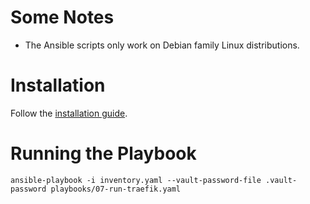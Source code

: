 # **Some Notes**
- The Ansible scripts only work on Debian family Linux distributions.

# **Installation**
Follow the [installation guide](https://docs.ansible.com/ansible/latest/installation_guide/intro_installation.html).

# **Running the Playbook**
```shell
ansible-playbook -i inventory.yaml --vault-password-file .vault-password playbooks/07-run-traefik.yaml
```